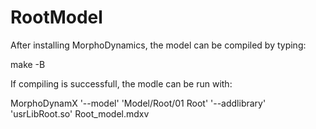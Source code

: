 # RootModel

After installing MorphoDynamics, the model can be compiled by typing:

make -B

If compiling is successfull, the modle can be run with:

MorphoDynamX  '--model' 'Model/Root/01 Root' '--addlibrary' 'usrLibRoot.so' Root_model.mdxv

